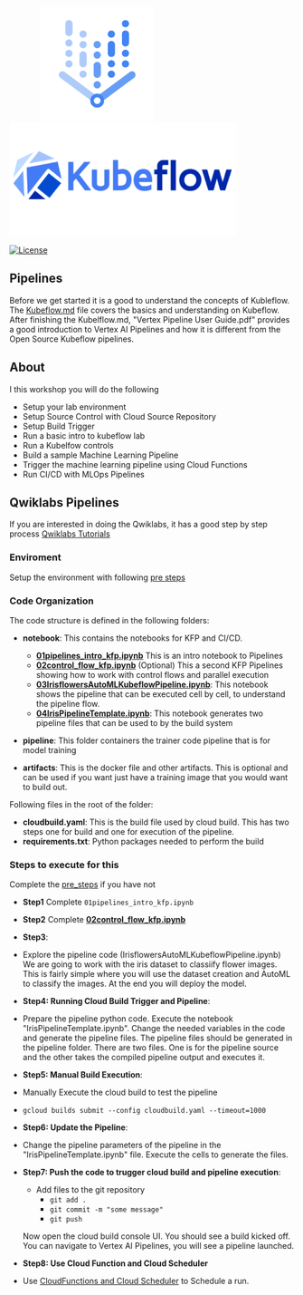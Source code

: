 
&nbsp; &nbsp; &nbsp; &nbsp;&nbsp; &nbsp; &nbsp; &nbsp;<img src="images/vertexai.png" width="200" height="200"/> &nbsp; &nbsp; &nbsp; &nbsp; <img src="images/kubeflow.png" width="400" height="200"/>&nbsp; &nbsp;

[![License](https://img.shields.io/badge/License-Apache_2.0-blue.svg)](https://opensource.org/licenses/Apache-2.0)

## Pipelines

Before we get started it is a good to understand the concepts of Kubleflow. The [Kubeflow.md](Kubeflow.md) file covers the basics and understanding on Kubeflow. After finishing the Kubelflow.md, "Vertex Pipeline User Guide.pdf" provides a good introduction to Vertex AI Pipelines and how it is different from the Open Source Kubeflow pipelines.


## About

I this workshop you will do the following
* Setup your lab environment
* Setup Source Control with Cloud Source Repository
* Setup Build Trigger
* Run a basic intro to kubeflow lab
* Run a Kubelfow controls
* Build a sample Machine Learning Pipeline
* Trigger the machine learning pipeline using Cloud Functions
* Run CI/CD with MLOps Pipelines



## Qwiklabs Pipelines 
If you are interested in doing the Qwiklabs, it has a good step by step process
[Qwiklabs Tutorials](https://www.cloudskillsboost.google/focuses/21234?parent=catalog)

### Enviroment

Setup the environment with following [pre steps](pre-steps.md)

 
### Code Organization
The code structure is defined in the following folders:

- **notebook**:
    This contains the notebooks for KFP and CI/CD.
    
    * **[01pipelines_intro_kfp.ipynb](notebooks/01pipelines_intro_kfp.ipynb)** 
                  This is an intro notebook to Pipelines
    * **[02control_flow_kfp.ipynb](notebooks/02control_flow_kfp.ipynb)** (Optional)
                  This a second KFP Pipelines showing how to work with control flows and parallel execution
    * **[03IrisflowersAutoMLKubeflowPipeline.ipynb](notebooks/03IrisflowersAutoMLKubeflowPipeline.ipynb)**:
                  This notebook shows the pipeline that can be executed cell by cell, to understand the pipeline flow.
    * **[04IrisPipelineTemplate.ipynb](notebooks/05IrisPipelineTemplate.ipynb)**: 
                  This notebook generates two pipeline files that can be used to by the build system
      
- **pipeline**:
    This folder containers the trainer code pipeline that is for model training
- **artifacts**:
    This is the docker file and other artifacts. This is optional and can be used if you want just have a training image that you would want to build out.

Following files in the root of the folder:
- **cloudbuild.yaml**:
     This is the build file used by cloud build. This has two steps one for build and one for execution of the pipeline.
- **requirements.txt**:
     Python packages needed to perform the build

### Steps to execute for this

Complete the [pre_steps](pre_steps.md) if you have not
* **Step1**
  Complete `01pipelines_intro_kfp.ipynb`

* **Step2**
  Complete **[02control_flow_kfp.ipynb](notebooks/02control_flow_kfp.ipynb)** 
  
* **Step3**:
- Explore the pipeline code (IrisflowersAutoMLKubeflowPipeline.ipynb)
   We are going to work with the iris dataset to classiify flower images. This is fairly simple where you will use the dataset creation and AutoML to classify the images. At the end you will deploy the model.
   
* **Step4: Running Cloud Build Trigger and Pipeline**:
- Prepare the pipeline python code. Execute the notebook "IrisPipelineTemplate.ipynb". Change the needed variables in the code and generate the pipeline files. The pipeline files should be generated in the pipeline folder. There are two files. One is for the pipeline source and the other takes the compiled pipeline output and executes it.

* **Step5: Manual Build Execution**:
- Manually Execute the cloud build to test the pipeline
* `gcloud builds submit --config cloudbuild.yaml --timeout=1000`

* **Step6: Update the Pipeline**:

 - Change the pipeline parameters of the pipeline in the "IrisPipelineTemplate.ipynb" file. Execute the cells to generate the files.

* **Step7: Push the code to trugger cloud build and pipeline execution**:
  - Add files to the git repository 
    - `git add .`
    - `git commit -m "some message"`
    - `git push`
  
  Now open the cloud build console UI. You should see a build kicked off.
  You can navigate to Vertex AI Pipelines, you will see a pipeline launched.

* **Step8: Use Cloud Function and Cloud Scheduler**
 - Use [CloudFunctions  and Cloud Scheduler](https://cloud.google.com/vertex-ai/docs/pipelines/schedule-cloud-scheduler) to Schedule a run.


   



